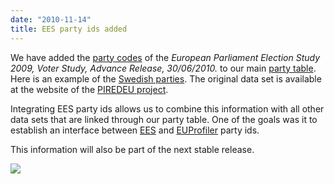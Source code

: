 ```yaml
---
date: "2010-11-14"
title: EES party ids added
---
```


We have added the [party codes](http://dev.parlgov.org/documentation/table/external_party_ees/) of the _European Parliament Election Study 2009, Voter Study, Advance Release, 30/06/2010._ to our main [party table](http://dev.parlgov.org/documentation/table/view_party/). Here is an example of the [Swedish parties](http://dev.parlgov.org/data/swe/external_ees/). The original data set is available at the website of the [PIREDEU project](http://www.piredeu.eu/).

Integrating EES party ids allows us to combine this information with all other data sets that are linked through our party table. One of the goals was it to establish an interface between [EES](http://dev.parlgov.org/documentation/table/external_party_ees/) and [EUProfiler](http://dev.parlgov.org/documentation/table/external_party_euprofiler/) party ids.

This information will also be part of the next stable release.

![](/images/parliament-netherlands.jpg)
